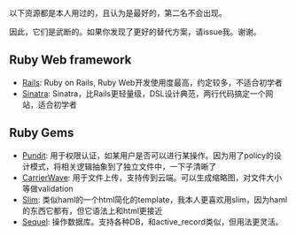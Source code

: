 以下资源都是本人用过的，且认为是最好的，第二名不会出现。

因此，它们是武断的。如果你发现了更好的替代方案，请issue我。谢谢。

## Ruby Web framework
+ [Rails](http://rubyonrails.org/): Ruby on Rails, Ruby Web开发使用度最高，约定较多，不适合初学者
+ [Sinatra](http://www.sinatrarb.com/): Sinatra，比Rails更轻量级，DSL设计典范，两行代码搞定一个网站，适合初学者

## Ruby Gems
+ [Pundit](https://github.com/elabs/pundit): 用于权限认证，如某用户是否可以进行某操作。因为用了policy的设计模式，将相关逻辑抽象到了独立文件中，一下子清晰了
+ [CarrierWave](httpshttps://github.com/carrierwaveuploader/carrierwave): 用于文件上传，支持传到云端。可以生成缩略图，对文件大小等做validation
+ [Slim](https://github.com/slim-template/slim): 类似haml的一个html简化的template，我本人更喜欢用slim，因为haml的东西它都有，但它语法上和html更接近
+ [Sequel](https://github.com/jeremyevans/sequel): 操作数据库。支持各种DB，和active_record类似，但用法更灵活。
